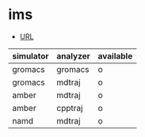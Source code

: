 # ims
- [URL](https://ccportal.ims.ac.jp/QuickStart)

| simulator | analyzer     | available |
| --------- | ------------ | --------- |
| gromacs   | gromacs      | o         |
| gromacs   | mdtraj       | o         |
| amber     | mdtraj       | o         |
| amber     | cpptraj      | o         |
| namd      | mdtraj       | o         |
